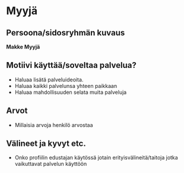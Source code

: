 # Myyjä


## Persoona/sidosryhmän kuvaus

**Makke Myyjä**



## Motiivi käyttää/soveltaa palvelua? 

* Haluaa lisätä palveluideoita.
* Haluaa kaikki palvelunsa yhteen paikkaan
* Haluaa mahdollisuuden selata muita palveluja


## Arvot  

* Millaisia arvoja henkilö arvostaa

## Välineet ja kyvyt etc.

* Onko profiilin edustajan käytössä jotain erityisvälineitä/taitoja jotka vaikuttavat palvelun käyttöön
